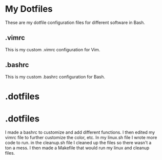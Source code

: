 # My Dotfiles
These are my dotfile configuration files for different software in Bash.
## .vimrc
This is my custom .vimrc configuration for Vim.
## .bashrc
This is my custom .bashrc configuration for Bash.
# .dotfiles
# .dotfiles

I made a bashrc to customize and add different functions. I then edited my vimrc file to further customize the color, etc. In my linux.sh file I wrote more code to run. in the cleanup.sh file I cleaned up the files so there wasn't a ton a mess. I then made a Makefile that would run my linux and cleanup files. 
